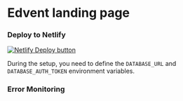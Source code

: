# Edvent landing page
### Deploy to Netlify

[![Netlify Deploy button](https://www.netlify.com/img/deploy/button.svg)](https://app.netlify.com/start/deploy?repository=https://github.com/farkhad99/edvent-landing)

During the setup, you need to define the `DATABASE_URL` and `DATABASE_AUTH_TOKEN` environment variables.

### Error Monitoring
